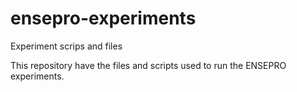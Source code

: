 # ensepro-experiments
Experiment scrips and files

This repository have the files and scripts used to run the ENSEPRO experiments.
